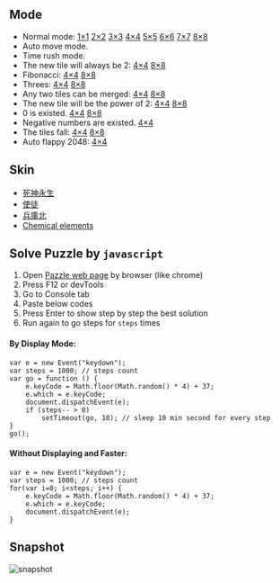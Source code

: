 ## Mode

* Normal mode: 
[1×1](http://cyberzhg.github.io/2048/index.html?size=1) 
[2×2](http://cyberzhg.github.io/2048/index.html?size=2) 
[3×3](http://cyberzhg.github.io/2048/index.html?size=3) 
[4×4](http://cyberzhg.github.io/2048/index.html?size=4) 
[5×5](http://cyberzhg.github.io/2048/index.html?size=5)
[6×6](http://cyberzhg.github.io/2048/index.html?size=6)
[7×7](http://cyberzhg.github.io/2048/index.html?size=7)
[8×8](http://cyberzhg.github.io/2048/index.html?size=8)
* Auto move mode.
* Time rush mode.
* The new tile will always be 2: 
[4×4](http://cyberzhg.github.io/2048/index.html?size=4&mode=alwaysTwo) 
[8×8](http://cyberzhg.github.io/2048/index.html?size=8&mode=alwaysTwo)
* Fibonacci: 
[4×4](http://cyberzhg.github.io/2048/index.html?size=4&mode=fibonacci) 
[8×8](http://cyberzhg.github.io/2048/index.html?size=8&mode=fibonacci)
* Threes: 
[4×4](http://cyberzhg.github.io/2048/index.html?size=4&mode=threes)
[8×8](http://cyberzhg.github.io/2048/index.html?size=8&mode=threes)
* Any two tiles can be merged: 
[4×4](http://cyberzhg.github.io/2048/index.html?size=4&mode=mergeAny)
[8×8](http://cyberzhg.github.io/2048/index.html?size=8&mode=mergeAny)
* The new tile will be the power of 2: 
[4×4](http://cyberzhg.github.io/2048/index.html?size=4&mode=powerTwo)
[8×8](http://cyberzhg.github.io/2048/index.html?size=8&mode=powerTwo)
* 0 is existed.
[4×4](http://cyberzhg.github.io/2048/index.html?size=4&mode=tileZero)
[8×8](http://cyberzhg.github.io/2048/index.html?size=8&mode=tileZero)
* Negative numbers are existed.
[4×4](http://cyberzhg.github.io/2048/mode_negative.html)
* The tiles fall: 
[4×4](http://cyberzhg.github.io/2048/index.html?size=4&mode=gravity)
[8×8](http://cyberzhg.github.io/2048/index.html?size=8&mode=gravity)
* Auto flappy 2048:
[4×4](http://cyberzhg.github.io/2048/auto_flappy.html)

## Skin
* [死神永生](http://cyberzhg.github.io/2048/skin_santi.html)
* [使徒](http://cyberzhg.github.io/2048/skin_shito.html)
* [兵庫北](http://cyberzhg.github.io/2048/skin_bkb.html)
* [Chemical elements](http://cyberzhg.github.io/2048/skin_chemistry.html)


## Solve Puzzle by `javascript`

1. Open [Pazzle web page](https://behzadkhosravifar.github.io/2147483648244) by browser (like chrome)
2. Press F12 or devTools
3. Go to Console tab
4. Paste below codes
5. Press Enter to show step by step the best solution
6. Run again to go steps for `steps` times

#### By Display Mode:
```
var e = new Event("keydown");
var steps = 1000; // steps count
var go = function () {
    e.keyCode = Math.floor(Math.random() * 4) + 37;    
    e.which = e.keyCode;
    document.dispatchEvent(e);
    if (steps-- > 0)
        setTimeout(go, 10); // sleep 10 min second for every step
}
go();
```

#### Without Displaying and Faster:
```
var e = new Event("keydown");
var steps = 1000; // steps count
for(var i=0; i<steps; i++) {
    e.keyCode = Math.floor(Math.random() * 4) + 37;    
    e.which = e.keyCode;
    document.dispatchEvent(e);
}
```


## Snapshot
![snapshot](https://github.com/Behzadkhosravifar/2147483648244/raw/master/image/winSnapshot.png)

